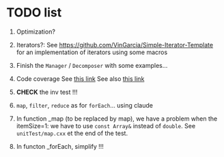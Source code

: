 # TODO list

1. Optimization?

2. Iterators?: See https://github.com/VinGarcia/Simple-Iterator-Template
for an implementation of iterators using some macros

3. Finish the `Manager` / `Decomposer` with some examples...

4. Code coverage
See [this link](https://github.com/pyarmak/cmake-gtest-coverage-example/blob/master/cmake/modules/CodeCoverage.cmake)
See also [this link](https://www.danielsieger.com/blog/2022/03/06/code-coverage-for-cpp.html#:~:text=What's%20Code%20Coverage%3F,blocks%2C%20or%20lines%20being%20covered.)

6. **CHECK** the inv test !!!

7. `map`, `filter`, `reduce` as for `forEach`... using claude

7. In function _map (to be replaced by map), we have a problem when the itemSize=1: we have to use `const Array&` instead of `double`. See `unitTest/map.cxx` et the end of the test.

7. In functon _forEach, simplify !!!

